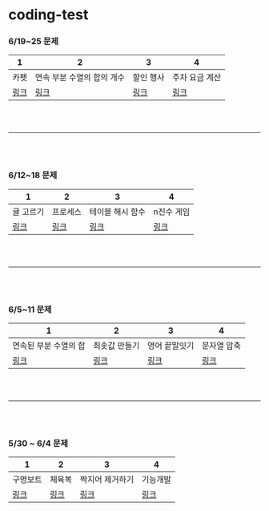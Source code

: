 # coding-test
### 6/19~25 문제
| 1 | 2 | 3 | 4 |
|------|------|------|------|
| 카펫 | 연속 부분 수열의 합의 개수 | 할인 행사 | 주차 요금 계산 |
| [링크](https://school.programmers.co.kr/learn/courses/30/lessons/42842) | [링크](https://school.programmers.co.kr/learn/courses/30/lessons/131701) | [링크](https://school.programmers.co.kr/learn/courses/30/lessons/131127) | [링크](https://school.programmers.co.kr/learn/courses/30/lessons/92341) |

<br><br>
***
<br></br>
### 6/12~18 문제
| 1 | 2 | 3 | 4 |
|------|------|------|------|
| 귤 고르기 | 프로세스 | 테이블 해시 함수 | n진수 게임 |
| [링크](https://school.programmers.co.kr/learn/courses/30/lessons/138476) | [링크](https://school.programmers.co.kr/learn/courses/30/lessons/42587) | [링크](https://school.programmers.co.kr/learn/courses/30/lessons/147354) | [링크](https://school.programmers.co.kr/learn/courses/30/lessons/17687) |

<br><br>
***
<br></br>
### 6/5~11 문제
| 1 | 2 | 3 | 4 |
|------|------|------|------|
| 연속된 부분 수열의 합 | 최솟값 만들기 | 영어 끝말잇기 | 문자열 압축 |
| [링크](https://school.programmers.co.kr/learn/courses/30/lessons/178870) | [링크](https://school.programmers.co.kr/learn/courses/30/lessons/12941) | [링크](https://school.programmers.co.kr/learn/courses/30/lessons/12981) | [링크](https://school.programmers.co.kr/learn/courses/30/lessons/60057) |

<br></br>
***
<br></br>
### 5/30 ~ 6/4 문제
| 1 | 2 | 3 | 4 |
|------|------|------|------|
| 구명보트 | 체육복 | 짝지어 제거하기 | 기능개발 |
| [링크](https://school.programmers.co.kr/learn/courses/30/lessons/42885) | [링크](https://school.programmers.co.kr/learn/courses/30/lessons/42862) | [링크](https://school.programmers.co.kr/learn/courses/30/lessons/12973) | [링크](https://school.programmers.co.kr/learn/courses/30/lessons/42586) |




